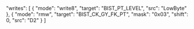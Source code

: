 "writes": [
  { "mode": "write8", "target": "BIST_PT_LEVEL",    "src": "LowByte" },
  { "mode": "rmw",    "target": "BIST_CK_GY_FK_PT", "mask": "0x03", "shift": 0, "src": "D2" }
]